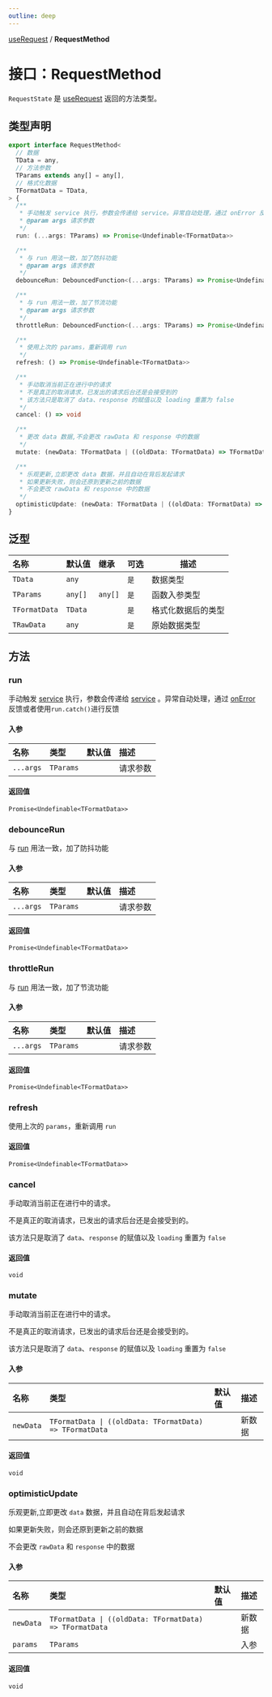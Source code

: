 ```yaml
---
outline: deep
---
```


[useRequest](./home) / **RequestMethod**

# 接口：RequestMethod

`RequestState` 是 [useRequest](./home.md) 返回的方法类型。

## 类型声明

```typescript
export interface RequestMethod<
  // 数据
  TData = any,
  // 方法参数
  TParams extends any[] = any[],
  // 格式化数据
  TFormatData = TData,
> {
  /**
   * 手动触发 service 执行，参数会传递给 service。异常自动处理，通过 onError 反馈或者使用run.catch() 进行反馈
   * @param args 请求参数
   */
  run: (...args: TParams) => Promise<Undefinable<TFormatData>>

  /**
   * 与 run 用法一致，加了防抖功能
   * @param args 请求参数
   */
  debounceRun: DebouncedFunction<(...args: TParams) => Promise<Undefinable<TFormatData>>>

  /**
   * 与 run 用法一致，加了节流功能
   * @param args 请求参数
   */
  throttleRun: DebouncedFunction<(...args: TParams) => Promise<Undefinable<TFormatData>>>

  /**
   * 使用上次的 params，重新调用 run
   */
  refresh: () => Promise<Undefinable<TFormatData>>

  /**
   * 手动取消当前正在进行中的请求
   * 不是真正的取消请求，已发出的请求后台还是会接受到的
   * 该方法只是取消了 data、response 的赋值以及 loading 重置为 false
   */
  cancel: () => void

  /**
   * 更改 data 数据,不会更改 rawData 和 response 中的数据
   */
  mutate: (newData: TFormatData | ((oldData: TFormatData) => TFormatData),) => void

  /**
   * 乐观更新,立即更改 data 数据，并且自动在背后发起请求
   * 如果更新失败，则会还原到更新之前的数据
   * 不会更改 rawData 和 response 中的数据
   */
  optimisticUpdate: (newData: TFormatData | ((oldData: TFormatData) => TFormatData), params: TParams) => void
}
```

## 泛型

| 名称            | 默认值     | 继承      | 可选  | 描述        |
|:--------------|:--------|:--------|:----|-----------|
| `TData`       | `any`   |         | `是` | 数据类型      |
| `TParams`     | `any[]` | `any[]` | `是` | 函数入参类型    |
| `TFormatData` | `TData` |         | `是` | 格式化数据后的类型 |
| `TRawData`    | `any`   |         | `是` | 原始数据类型    |

## 方法

### run

手动触发 [service](request-service-fn) 执行，参数会传递给 [service](request-service-fn)
。异常自动处理，通过 [onError](./request-options#onError) 反馈或者使用`run.catch()`进行反馈

#### 入参

| 名称        | 类型        | 默认值 | 描述   |
|:----------|:----------|:----|:-----|
| `...args` | `TParams` |     | 请求参数 |

#### 返回值

`Promise<Undefinable<TFormatData>>`

### debounceRun

与 [run](#run) 用法一致，加了防抖功能

#### 入参

| 名称        | 类型        | 默认值 | 描述   |
|:----------|:----------|:----|:-----|
| `...args` | `TParams` |     | 请求参数 |

#### 返回值

`Promise<Undefinable<TFormatData>>`

### throttleRun

与 [run](#run) 用法一致，加了节流功能

#### 入参

| 名称        | 类型        | 默认值 | 描述   |
|:----------|:----------|:----|:-----|
| `...args` | `TParams` |     | 请求参数 |

#### 返回值

`Promise<Undefinable<TFormatData>>`

### refresh

使用上次的 `params`，重新调用 `run`

#### 返回值

`Promise<Undefinable<TFormatData>>`

### cancel

手动取消当前正在进行中的请求。

不是真正的取消请求，已发出的请求后台还是会接受到的。

该方法只是取消了 `data`、`response` 的赋值以及 `loading` 重置为 `false`

#### 返回值

`void`

### mutate

手动取消当前正在进行中的请求。

不是真正的取消请求，已发出的请求后台还是会接受到的。

该方法只是取消了 `data`、`response` 的赋值以及 `loading` 重置为 `false`

#### 入参

| 名称        | 类型                                                      | 默认值 | 描述  |
|:----------|:--------------------------------------------------------|:----|:----|
| `newData` | `TFormatData \| ((oldData: TFormatData) => TFormatData` |     | 新数据 |

#### 返回值

`void`

### optimisticUpdate

乐观更新,立即更改 `data` 数据，并且自动在背后发起请求

如果更新失败，则会还原到更新之前的数据

不会更改 `rawData` 和 `response` 中的数据

#### 入参

| 名称        | 类型                                                      | 默认值 | 描述  |
|:----------|:--------------------------------------------------------|:----|:----|
| `newData` | `TFormatData \| ((oldData: TFormatData) => TFormatData` |     | 新数据 |
| `params`  | `TParams`                                               |     | 入参  |

#### 返回值

`void`